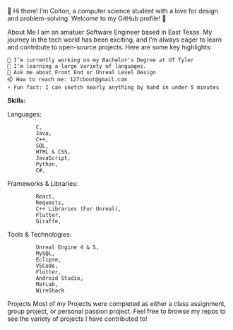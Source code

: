 👋 Hi there! I’m Colton, a computer science student with a love for design and problem-solving. Welcome to my GitHub profile! 🚀

About Me
I am an amatuer Software Engineer based in East Texas. My journey in the tech world has been exciting, and I’m always eager to learn and contribute to open-source projects. Here are some key highlights:


    🔭 I’m currently working on my Bachelor's Degree at UT Tyler
    🌱 I’m learning a large variety of languages.
    💬 Ask me about Front End or Unreal Level Design
    📫 How to reach me: 127cboot@gmail.com
    ⚡ Fun fact: I can sketch nearly anything by hand in under 5 minutes 


**Skills:**

Languages: 

             C,
             Java,
             C++,
             SQL,
             HTML & CSS,
             JavaScript,
             Python,
             C#,

            
Frameworks & Libraries: 

             React,
             Requests,
             C++ Libraries (For Unreal),
             Flutter,
             Giraffe,

             
Tools & Technologies:

             Unreal Engine 4 & 5,
             MySQL,
             Eclipse,
             VSCode,
             Flutter,
             Android Studio,
             MatLab,
             WireShark
             
            
Projects
Most of my Projects were completed as either a class assignment, group project, or personal passion project.
Feel free to browse my repos to see the variety of projects I have contributed to!
 
